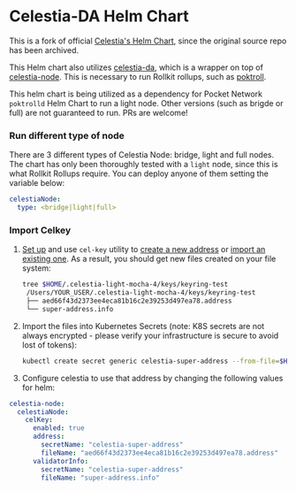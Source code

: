 # Celestia-DA Helm Chart

This is a fork of official [Celestia's Helm Chart](https://github.com/celestiaorg/celestia-helm-charts/tree/main/charts/node), since the original source repo has been archived.

This Helm chart also utilizes [celestia-da](https://github.com/rollkit/celestia-da), which is a wrapper on top of [celestia-node](https://github.com/celestiaorg/celestia-node). This is necessary to run Rollkit rollups, such as [poktroll](https://github.com/pokt-network/poktroll).

This helm chart is being utilized as a dependency for Pocket Network `poktrolld` Helm Chart to run a light node. Other versions (such as brigde or full) are not guaranteed to run. PRs are welcome!

### Run different type of node

There are 3 different types of Celestia Node: bridge, light and full nodes. The chart has only been thoroughly tested with a `light` node, since this is what Rollkit Rollups require.
You can deploy anyone of them setting the variable below:

```yaml
celestiaNode:
  type: <bridge|light|full>
```

### Import Celkey

1. [Set up](https://docs.celestia.org/developers/celestia-node-key#using-the-cel-key-utility) and use `cel-key` utility to [create a new address](https://docs.celestia.org/developers/celestia-node-key#steps-for-generating-node-keys) or [import an existing one](https://docs.celestia.org/developers/celestia-node-key#steps-for-importing-node-keys). As a result, you should get new files created on your file system:
   ```bash
   tree $HOME/.celestia-light-mocha-4/keys/keyring-test
    /Users/YOUR_USER/.celestia-light-mocha-4/keys/keyring-test
    ├── aed66f43d2373ee4eca81b16c2e39253d497ea78.address
    └── super-address.info
    ```
   
2. Import the files into Kubernetes Secrets (note: K8S secrets are not always encrypted - please verify your infrastructure is secure to avoid lost of tokens):
   ```bash
   kubectl create secret generic celestia-super-address --from-file=$HOME/.celestia-light-mocha-4/keys/keyring-test/aed66f43d2373ee4eca81b16c2e39253d497ea78.address --from-file=$HOME/.celestia-light-mocha-4/keys/keyring-test/super-address.info
   ```
   
3. Configure celestia to use that address by changing the following values for helm:
  ```yaml
  celestia-node:
    celestiaNode:
      celKey:
        enabled: true
        address:
          secretName: "celestia-super-address"
          fileName: "aed66f43d2373ee4eca81b16c2e39253d497ea78.address"
        validatorInfo:
          secretName: "celestia-super-address"
          fileName: "super-address.info"
  ```
